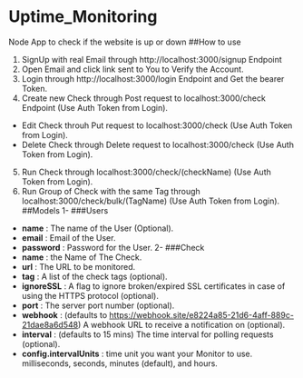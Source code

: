 # Uptime_Monitoring
Node App to check if the website is up or down
##How to use
1. SignUp with real Email through http://localhost:3000/signup Endpoint
2. Open Email and click link sent to You to Verify the Account.
3. Login through http://localhost:3000/login Endpoint and Get the bearer Token.
4. Create new Check through Post request to localhost:3000/check Endpoint (Use Auth Token from Login).
  - Edit Check throuh Put request to localhost:3000/check (Use Auth Token from Login).
  - Delete Check through Delete request to localhost:3000/check (Use Auth Token from Login).
5. Run Check through localhost:3000/check/(checkName) (Use Auth Token from Login).
6. Run Group of Check with the same Tag through localhost:3000/check/bulk/(TagName) (Use Auth Token from Login).
##Models
1- ###Users
  - **name** : The name of the User (Optional).
  - **email** : Email of the User.
  - **password** : Password for the User.
2- ###Check
  - **name** : the Name of The Check.
  - **url** : The URL to be monitored.
  - **tag** : A list of the check tags (optional).
  - **ignoreSSL** : A flag to ignore broken/expired SSL certificates in case of using the HTTPS protocol (optional).
  - **port** : The server port number (optional).
  - **webhook** :  (defaults to https://webhook.site/e8224a85-21d6-4aff-889c-21dae8a6d548) A webhook URL to receive a notification on (optional).
  - **interval** : (defaults to 15 mins) The time interval for polling requests (optional).
  - **config.intervalUnits** : time unit you want your Monitor to use. milliseconds, seconds, minutes (default), and hours.
